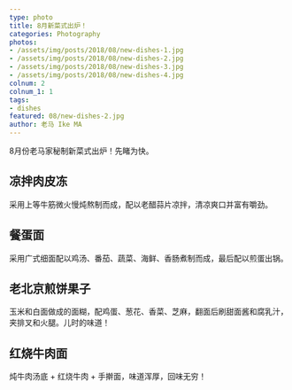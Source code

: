 ```yaml
---
type: photo
title: 8月新菜式出炉！
categories: Photography
photos:
- /assets/img/posts/2018/08/new-dishes-1.jpg
- /assets/img/posts/2018/08/new-dishes-2.jpg
- /assets/img/posts/2018/08/new-dishes-3.jpg
- /assets/img/posts/2018/08/new-dishes-4.jpg
colnum: 2
colnum_1: 1
tags:
- dishes
featured: 08/new-dishes-2.jpg
author: 老马 Ike MA
---
```


8月份老马家秘制新菜式出炉！先睹为快。

## 凉拌肉皮冻

采用上等牛筋微火慢炖熬制而成，配以老醋蒜片凉拌，清凉爽口并富有嚼劲。

## 餐蛋面

采用广式细面配以鸡汤、番茄、蔬菜、海鲜、香肠煮制而成，最后配以煎蛋出锅。

## 老北京煎饼果子

玉米和白面做成的面糊，配鸡蛋、葱花、香菜、芝麻，翻面后刷甜面酱和腐乳汁，夹排叉和火腿。儿时的味道！

## 红烧牛肉面

炖牛肉汤底 + 红烧牛肉 + 手擀面，味道浑厚，回味无穷！